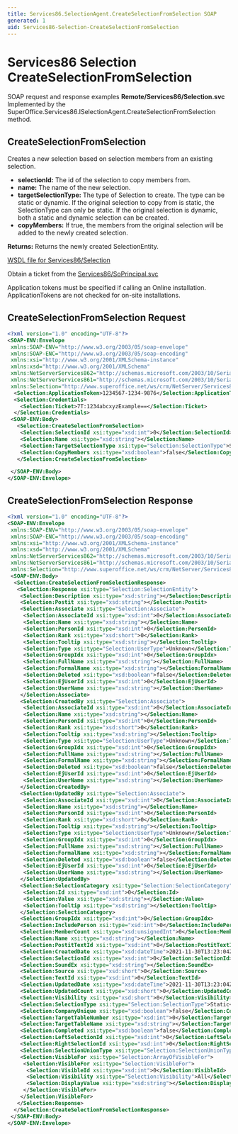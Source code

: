 ```yaml
---
title: Services86.SelectionAgent.CreateSelectionFromSelection SOAP
generated: 1
uid: Services86-Selection-CreateSelectionFromSelection
---
```


# Services86 Selection CreateSelectionFromSelection

SOAP request and response examples **Remote/Services86/Selection.svc**
Implemented by the <see cref="M:SuperOffice.Services86.ISelectionAgent.CreateSelectionFromSelection">SuperOffice.Services86.ISelectionAgent.CreateSelectionFromSelection</see> method.

## CreateSelectionFromSelection

Creates a new selection based on selection members from an existing selection.

* **selectionId:** The id of the selection to copy members from.
* **name:** The name of the new selection.
* **targetSelectionType:** The type of Selection to create. The type can be static or dynamic. If the original selection to copy from is static, the SelectionType can only be static. If the original selection is dynamic, both a static and dynamic selection can be created.
* **copyMembers:** If true, the members from the original selection will be added to the newly created selection.

**Returns:** Returns the newly created SelectionEntity.


[WSDL file for Services86/Selection](../Services86-Selection.md)

Obtain a ticket from the [Services86/SoPrincipal.svc](../SoPrincipal/index.md)

Application tokens must be specified if calling an Online installation. ApplicationTokens are not checked for on-site installations.

## CreateSelectionFromSelection Request

```xml
<?xml version="1.0" encoding="UTF-8"?>
<SOAP-ENV:Envelope
 xmlns:SOAP-ENV="http://www.w3.org/2003/05/soap-envelope"
 xmlns:SOAP-ENC="http://www.w3.org/2003/05/soap-encoding"
 xmlns:xsi="http://www.w3.org/2001/XMLSchema-instance"
 xmlns:xsd="http://www.w3.org/2001/XMLSchema"
 xmlns:NetServerServices862="http://schemas.microsoft.com/2003/10/Serialization/Arrays"
 xmlns:NetServerServices861="http://schemas.microsoft.com/2003/10/Serialization/"
 xmlns:Selection="http://www.superoffice.net/ws/crm/NetServer/Services86">
  <Selection:ApplicationToken>1234567-1234-9876</Selection:ApplicationToken>
  <Selection:Credentials>
    <Selection:Ticket>7T:1234abcxyzExample==</Selection:Ticket>
  </Selection:Credentials>
 <SOAP-ENV:Body>
   <Selection:CreateSelectionFromSelection>
    <Selection:SelectionId xsi:type="xsd:int">0</Selection:SelectionId>
    <Selection:Name xsi:type="xsd:string"></Selection:Name>
    <Selection:TargetSelectionType xsi:type="Selection:SelectionType">Static</Selection:TargetSelectionType>
    <Selection:CopyMembers xsi:type="xsd:boolean">false</Selection:CopyMembers>
   </Selection:CreateSelectionFromSelection>

 </SOAP-ENV:Body>
</SOAP-ENV:Envelope>

```


## CreateSelectionFromSelection Response

```xml
<?xml version="1.0" encoding="UTF-8"?>
<SOAP-ENV:Envelope
 xmlns:SOAP-ENV="http://www.w3.org/2003/05/soap-envelope"
 xmlns:SOAP-ENC="http://www.w3.org/2003/05/soap-encoding"
 xmlns:xsi="http://www.w3.org/2001/XMLSchema-instance"
 xmlns:xsd="http://www.w3.org/2001/XMLSchema"
 xmlns:NetServerServices862="http://schemas.microsoft.com/2003/10/Serialization/Arrays"
 xmlns:NetServerServices861="http://schemas.microsoft.com/2003/10/Serialization/"
 xmlns:Selection="http://www.superoffice.net/ws/crm/NetServer/Services86">
 <SOAP-ENV:Body>
  <Selection:CreateSelectionFromSelectionResponse>
   <Selection:Response xsi:type="Selection:SelectionEntity">
    <Selection:Description xsi:type="xsd:string"></Selection:Description>
    <Selection:Postit xsi:type="xsd:string"></Selection:Postit>
    <Selection:Associate xsi:type="Selection:Associate">
     <Selection:AssociateId xsi:type="xsd:int">0</Selection:AssociateId>
     <Selection:Name xsi:type="xsd:string"></Selection:Name>
     <Selection:PersonId xsi:type="xsd:int">0</Selection:PersonId>
     <Selection:Rank xsi:type="xsd:short">0</Selection:Rank>
     <Selection:Tooltip xsi:type="xsd:string"></Selection:Tooltip>
     <Selection:Type xsi:type="Selection:UserType">Unknown</Selection:Type>
     <Selection:GroupIdx xsi:type="xsd:int">0</Selection:GroupIdx>
     <Selection:FullName xsi:type="xsd:string"></Selection:FullName>
     <Selection:FormalName xsi:type="xsd:string"></Selection:FormalName>
     <Selection:Deleted xsi:type="xsd:boolean">false</Selection:Deleted>
     <Selection:EjUserId xsi:type="xsd:int">0</Selection:EjUserId>
     <Selection:UserName xsi:type="xsd:string"></Selection:UserName>
    </Selection:Associate>
    <Selection:CreatedBy xsi:type="Selection:Associate">
     <Selection:AssociateId xsi:type="xsd:int">0</Selection:AssociateId>
     <Selection:Name xsi:type="xsd:string"></Selection:Name>
     <Selection:PersonId xsi:type="xsd:int">0</Selection:PersonId>
     <Selection:Rank xsi:type="xsd:short">0</Selection:Rank>
     <Selection:Tooltip xsi:type="xsd:string"></Selection:Tooltip>
     <Selection:Type xsi:type="Selection:UserType">Unknown</Selection:Type>
     <Selection:GroupIdx xsi:type="xsd:int">0</Selection:GroupIdx>
     <Selection:FullName xsi:type="xsd:string"></Selection:FullName>
     <Selection:FormalName xsi:type="xsd:string"></Selection:FormalName>
     <Selection:Deleted xsi:type="xsd:boolean">false</Selection:Deleted>
     <Selection:EjUserId xsi:type="xsd:int">0</Selection:EjUserId>
     <Selection:UserName xsi:type="xsd:string"></Selection:UserName>
    </Selection:CreatedBy>
    <Selection:UpdatedBy xsi:type="Selection:Associate">
     <Selection:AssociateId xsi:type="xsd:int">0</Selection:AssociateId>
     <Selection:Name xsi:type="xsd:string"></Selection:Name>
     <Selection:PersonId xsi:type="xsd:int">0</Selection:PersonId>
     <Selection:Rank xsi:type="xsd:short">0</Selection:Rank>
     <Selection:Tooltip xsi:type="xsd:string"></Selection:Tooltip>
     <Selection:Type xsi:type="Selection:UserType">Unknown</Selection:Type>
     <Selection:GroupIdx xsi:type="xsd:int">0</Selection:GroupIdx>
     <Selection:FullName xsi:type="xsd:string"></Selection:FullName>
     <Selection:FormalName xsi:type="xsd:string"></Selection:FormalName>
     <Selection:Deleted xsi:type="xsd:boolean">false</Selection:Deleted>
     <Selection:EjUserId xsi:type="xsd:int">0</Selection:EjUserId>
     <Selection:UserName xsi:type="xsd:string"></Selection:UserName>
    </Selection:UpdatedBy>
    <Selection:SelectionCategory xsi:type="Selection:SelectionCategory">
     <Selection:Id xsi:type="xsd:int">0</Selection:Id>
     <Selection:Value xsi:type="xsd:string"></Selection:Value>
     <Selection:Tooltip xsi:type="xsd:string"></Selection:Tooltip>
    </Selection:SelectionCategory>
    <Selection:GroupIdx xsi:type="xsd:int">0</Selection:GroupIdx>
    <Selection:IncludePerson xsi:type="xsd:int">0</Selection:IncludePerson>
    <Selection:MemberCount xsi:type="xsd:unsignedInt">0</Selection:MemberCount>
    <Selection:Name xsi:type="xsd:string"></Selection:Name>
    <Selection:PostitTextId xsi:type="xsd:int">0</Selection:PostitTextId>
    <Selection:CreatedDate xsi:type="xsd:dateTime">2021-11-30T13:23:04Z</Selection:CreatedDate>
    <Selection:SelectionId xsi:type="xsd:int">0</Selection:SelectionId>
    <Selection:SoundEx xsi:type="xsd:string"></Selection:SoundEx>
    <Selection:Source xsi:type="xsd:short">0</Selection:Source>
    <Selection:TextId xsi:type="xsd:int">0</Selection:TextId>
    <Selection:UpdatedDate xsi:type="xsd:dateTime">2021-11-30T13:23:04Z</Selection:UpdatedDate>
    <Selection:UpdatedCount xsi:type="xsd:short">0</Selection:UpdatedCount>
    <Selection:Visibility xsi:type="xsd:short">0</Selection:Visibility>
    <Selection:SelectionType xsi:type="Selection:SelectionType">Static</Selection:SelectionType>
    <Selection:CompanyUnique xsi:type="xsd:boolean">false</Selection:CompanyUnique>
    <Selection:TargetTableNumber xsi:type="xsd:int">0</Selection:TargetTableNumber>
    <Selection:TargetTableName xsi:type="xsd:string"></Selection:TargetTableName>
    <Selection:Completed xsi:type="xsd:boolean">false</Selection:Completed>
    <Selection:LeftSelectionId xsi:type="xsd:int">0</Selection:LeftSelectionId>
    <Selection:RightSelectionId xsi:type="xsd:int">0</Selection:RightSelectionId>
    <Selection:SelectionUnionType xsi:type="Selection:SelectionUnionType">Unknown</Selection:SelectionUnionType>
    <Selection:VisibleFor xsi:type="Selection:ArrayOfVisibleFor">
     <Selection:VisibleFor xsi:type="Selection:VisibleFor">
      <Selection:VisibleId xsi:type="xsd:int">0</Selection:VisibleId>
      <Selection:Visibility xsi:type="Selection:Visibility">All</Selection:Visibility>
      <Selection:DisplayValue xsi:type="xsd:string"></Selection:DisplayValue>
     </Selection:VisibleFor>
    </Selection:VisibleFor>
   </Selection:Response>
  </Selection:CreateSelectionFromSelectionResponse>
 </SOAP-ENV:Body>
</SOAP-ENV:Envelope>

```

